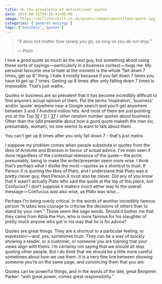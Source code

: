 ```yaml
---
title: On the prevalence of motivational quotes
date: 2015-08-11T09:16:41+00:00
image: https://willchurchill.co.uk/assets/images/posts/fake-quote.jpg
categories: ['general musings']
tags: ['business','quotes']
---
```

> _“It does not matter how slowly you go, as long as you do not stop.”_
>
> _— Plato_

I love a good quote as much as the next guy, but something about using these sorts of sayings — particularly in a business context — bugs me. My personal favourite one to hate at the moment is the whole “fall down 7 times, get up 8” thing. I hate it mostly because if you fall down 7 times you have to get up 7 times. Getting up 8 times after only falling down 7 times is impossible. That’s just maths.

Quotes in business are so prevalent that it has become incredibly difficult to find anyone’s actual opinion of them. Put the terms ‘inspiration’, ‘business’ and/or ‘quote’ anywhere near a Google search and you’ll get anywhere between 3 and 7 _hundred million_ hits. And most of them are just pointing you at the Top [10](http://www.brainyquote.com/slideshow/topics/top_10_business_quotes.html) / [11](http://www.businessinsider.com/11-inspirational-quotes-from-legendary-billionaires-2012-2?IR=T) / [37](http://articles.bplans.com/pixar-way-37-quotes-developing-maintaining-creative-company/) / _other random number_ quotes about business. Other than the odd preamble about how a good quote maketh the man (or, presumably, woman), no one seems to want to talk about them.

<pullquote>You can't get up 8 times after you only fall down 7 - that's just maths</pullquote>

I suppose my problem comes when people substitute in quotes from the likes of Aristotle and Branson in favour of actual advice. I’ve even seen it done regardless of the contextual relevance of the quote — the point, presumably, being to make the writer/presenter seem more wise. I think that’s perhaps what I dislike the most — quotes as a shortcut to trust. If Person X is quoting the likes of Plato, and I understand that Plato was a pretty clever guy, then Person X must also be clever. Did any of you know that it wasn’t actually Plato who said the quote at the top of this piece, but Confucius? I don’t suppose it matters much either way to the overall message — Confucius was also wise, as Plato was wise…

Perhaps I’m being overly critical. In the words of another incredibly famous person “It takes less courage to criticise the decisions of others than to stand by your own.” Those seem like sage words. Should it bother me that they came from Attila the Hun, who is more famous for his slaughter of pretty much anyone who got in his way that he is for advice?

Quotes are great things. They are a shortcut to a particular feeling, or expression — and, yes, sometimes trust. They can be a way of quickly showing a reader, or a customer, or someone you are training that your views align with theirs. I’m certainly not saying that we should all stop quoting other people. But I do think that we should be a little more careful sometimes about how we use them. It is a very fine line between _showing_ someone you’re on the same page, and _convincing_ them that you are.

Quotes can be powerful things, and in the words of the late, great Benjamin Parker: “with great power, comes great responsibility.”